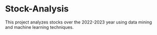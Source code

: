 # Stock-Analysis
This project analyzes stocks over the 2022-2023 year using data mining and machine learning techniques.
